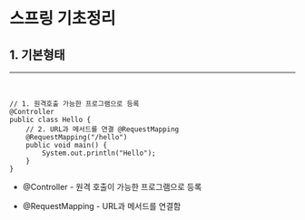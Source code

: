 # 스프링 기초정리

## 1. 기본형태
---
<br>

```
// 1. 원격호출 가능한 프로그램으로 등록
@Controller
public class Hello {
	// 2. URL과 메서드를 연결 @RequestMapping
	@RequestMapping("/hello")
	public void main() {
		System.out.println("Hello");
	}
}
```

- @Controller - 원격 호출이 가능한 프로그램으로 등록

- @RequestMapping - URL과 메서드를 연결함
